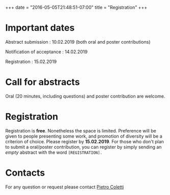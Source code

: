 +++
date = "2016-05-05T21:48:51-07:00"
title = "Registration"
+++


# Important dates

Abstract submission
:   10.02.2019 (both oral and poster contributions)

Notification of acceptance
:   14.02.2019

Registration 
:   15.02.2019

# Call for abstracts

Oral (20 minutes, including questions) and poster contribution are welcome.

# Registration

Registration is **free**. Nonetheless the space is limited. Preference will be given to people presenting some work, and promotion of diversity will be a criterion of choice.
Please register by **15.02.2019**.
For those who don't plan to submit a oral/poster contribution,
you can register by simply sending an *empty* abstract with the
word `[REGISTRATION].`  
<!--
#[1]: https://easychair.org/conferences/?conf=benet2017 "EasyChair"
-->
# Contacts
 
For any question or request please contact
[Pietro Coletti](<mailto:pietro.coletti@uhasselt.be>)
